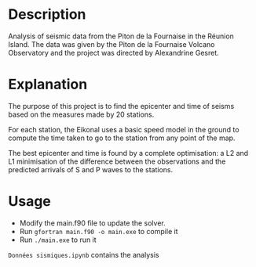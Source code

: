 # Description
Analysis of seismic data from the Piton de la Fournaise in the Réunion Island. The data was given by the Piton de la Fournaise Volcano Observatory and the project was directed by Alexandrine Gesret.

# Explanation
The purpose of this project is to find the epicenter and time of seisms based on the measures made by 20 stations.

For each station, the Eikonal uses a basic speed model in the ground to compute the time taken to go to the station from any point of the map.

The best epicenter and time is found by a complete optimisation: a L2 and L1 minimisation of the difference between the observations and the predicted arrivals of S and P waves to the stations.

# Usage
- Modify the main.f90 file to update the solver.
- Run `gfortran main.f90 -o main.exe` to compile it
- Run `./main.exe` to run it

`Données sismiques.ipynb` contains the analysis
